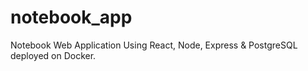 # notebook_app
Notebook Web Application Using React, Node, Express &amp; PostgreSQL deployed on Docker.
